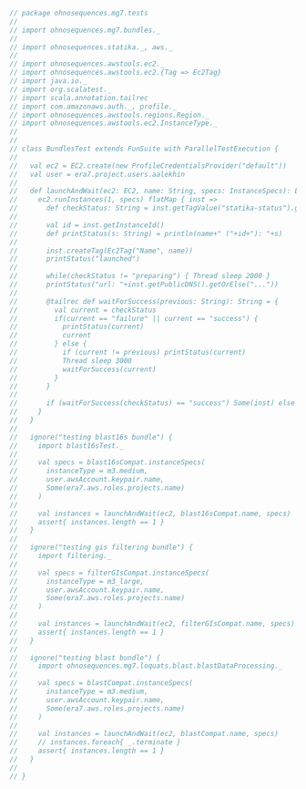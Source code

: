 
```scala
// package ohnosequences.mg7.tests
//
// import ohnosequences.mg7.bundles._
//
// import ohnosequences.statika._, aws._
//
// import ohnosequences.awstools.ec2._
// import ohnosequences.awstools.ec2.{Tag => Ec2Tag}
// import java.io._
// import org.scalatest._
// import scala.annotation.tailrec
// import com.amazonaws.auth._, profile._
// import ohnosequences.awstools.regions.Region._
// import ohnosequences.awstools.ec2.InstanceType._
//
//
// class BundlesTest extends FunSuite with ParallelTestExecution {
//
//   val ec2 = EC2.create(new ProfileCredentialsProvider("default"))
//   val user = era7.project.users.aalekhin
//
//   def launchAndWait(ec2: EC2, name: String, specs: InstanceSpecs): List[ec2.Instance] = {
//     ec2.runInstances(1, specs) flatMap { inst =>
//       def checkStatus: String = inst.getTagValue("statika-status").getOrElse("...")
//
//       val id = inst.getInstanceId()
//       def printStatus(s: String) = println(name+" ("+id+"): "+s)
//
//       inst.createTag(Ec2Tag("Name", name))
//       printStatus("launched")
//
//       while(checkStatus != "preparing") { Thread sleep 2000 }
//       printStatus("url: "+inst.getPublicDNS().getOrElse("..."))
//
//       @tailrec def waitForSuccess(previous: String): String = {
//         val current = checkStatus
//         if(current == "failure" || current == "success") {
//           printStatus(current)
//           current
//         } else {
//           if (current != previous) printStatus(current)
//           Thread sleep 3000
//           waitForSuccess(current)
//         }
//       }
//
//       if (waitForSuccess(checkStatus) == "success") Some(inst) else None
//     }
//   }
//
//   ignore("testing blast16s bundle") {
//     import blast16sTest._
//
//     val specs = blast16sCompat.instanceSpecs(
//       instanceType = m3.medium,
//       user.awsAccount.keypair.name,
//       Some(era7.aws.roles.projects.name)
//     )
//
//     val instances = launchAndWait(ec2, blast16sCompat.name, specs)
//     assert{ instances.length == 1 }
//   }
//
//   ignore("testing gis filtering bundle") {
//     import filtering._
//
//     val specs = filterGIsCompat.instanceSpecs(
//       instanceType = m3_large,
//       user.awsAccount.keypair.name,
//       Some(era7.aws.roles.projects.name)
//     )
//
//     val instances = launchAndWait(ec2, filterGIsCompat.name, specs)
//     assert{ instances.length == 1 }
//   }
//
//   ignore("testing blast bundle") {
//     import ohnosequences.mg7.loquats.blast.blastDataProcessing._
//
//     val specs = blastCompat.instanceSpecs(
//       instanceType = m3.medium,
//       user.awsAccount.keypair.name,
//       Some(era7.aws.roles.projects.name)
//     )
//
//     val instances = launchAndWait(ec2, blastCompat.name, specs)
//     // instances.foreach{ _.terminate }
//     assert{ instances.length == 1 }
//   }
//
// }

```




[main/scala/metagenomica/bio4j/taxonomyTree.scala]: ../../main/scala/metagenomica/bio4j/taxonomyTree.scala.md
[main/scala/metagenomica/bio4j/titanTaxonomyTree.scala]: ../../main/scala/metagenomica/bio4j/titanTaxonomyTree.scala.md
[main/scala/metagenomica/bundles/bio4jTaxonomy.scala]: ../../main/scala/metagenomica/bundles/bio4jTaxonomy.scala.md
[main/scala/metagenomica/bundles/blast.scala]: ../../main/scala/metagenomica/bundles/blast.scala.md
[main/scala/metagenomica/bundles/blast16s.scala]: ../../main/scala/metagenomica/bundles/blast16s.scala.md
[main/scala/metagenomica/bundles/flash.scala]: ../../main/scala/metagenomica/bundles/flash.scala.md
[main/scala/metagenomica/bundles/gis.scala]: ../../main/scala/metagenomica/bundles/gis.scala.md
[main/scala/metagenomica/data.scala]: ../../main/scala/metagenomica/data.scala.md
[main/scala/metagenomica/dataflows/standard.scala]: ../../main/scala/metagenomica/dataflows/standard.scala.md
[main/scala/metagenomica/loquats/1.flash.scala]: ../../main/scala/metagenomica/loquats/1.flash.scala.md
[main/scala/metagenomica/loquats/2.split.scala]: ../../main/scala/metagenomica/loquats/2.split.scala.md
[main/scala/metagenomica/loquats/3.blast.scala]: ../../main/scala/metagenomica/loquats/3.blast.scala.md
[main/scala/metagenomica/loquats/4.merge.scala]: ../../main/scala/metagenomica/loquats/4.merge.scala.md
[main/scala/metagenomica/loquats/5.assignment.scala]: ../../main/scala/metagenomica/loquats/5.assignment.scala.md
[main/scala/metagenomica/loquats/6.counting.scala]: ../../main/scala/metagenomica/loquats/6.counting.scala.md
[main/scala/metagenomica/package.scala]: ../../main/scala/metagenomica/package.scala.md
[main/scala/metagenomica/parameters.scala]: ../../main/scala/metagenomica/parameters.scala.md
[test/scala/bundles.scala]: bundles.scala.md
[test/scala/lca.scala]: lca.scala.md
[test/scala/metagenomica/pipeline.scala]: metagenomica/pipeline.scala.md